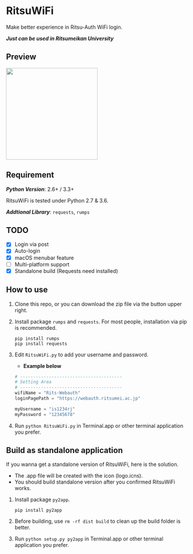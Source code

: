 # RitsuWiFi
Make better experience in Ritsu-Auth WiFi login.

***Just can be used in Ritsumeikan University***
## Preview
<img src="https://cdn.rawgit.com/fang2hou/RitsuWiFi/master/ExampleImages/Main.png" width="250px"/>

## Requirement
___Python Version___: 2.6+ / 3.3+

RitsuWiFi is tested under Python 2.7 & 3.6.

___Addtional Library___: ```requests```, ```rumps```
## TODO
- [x] Login via post
- [x] Auto-login
- [x] macOS menubar feature
- [ ] Multi-platform support
- [x] Standalone build (Requests need installed)

## How to use
1. Clone this repo, or you can download the zip file via the button upper right.
2. Install package ```rumps``` and ```requests```. For most people, installation via pip is recommended.

    ```shell
    pip install rumps
    pip install requests
    ```

3. Edit ```RitsuWiFi.py``` to add your username and password.
    - __Example below__
    
    ```python
    # ---------------------------------------
    # Setting Area
    # ---------------------------------------
    wifiName = "Rits-Webauth"
    loginPagePath = "https://webauth.ritsumei.ac.jp"

    myUsername = "is1234rj"
    myPassword = "12345678"
    ```
4. Run ```python RitsuWiFi.py``` in Terminal.app or other terminal application you prefer.

## Build as standalone application
If you wanna get a standalone version of RitsuWiFi, here is the solution.

- The .app file will be created with the icon (logo.icns).
- You should build standalone version after you confirmed RitsuWiFi works.

1. Install package ```py2app```.

    ```shell
    pip install py2app
    ```
2. Before building, use ```rm -rf dist build``` to clean up the build folder is better.
3. Run ```python setup.py py2app``` in Terminal.app or other terminal application you prefer.
